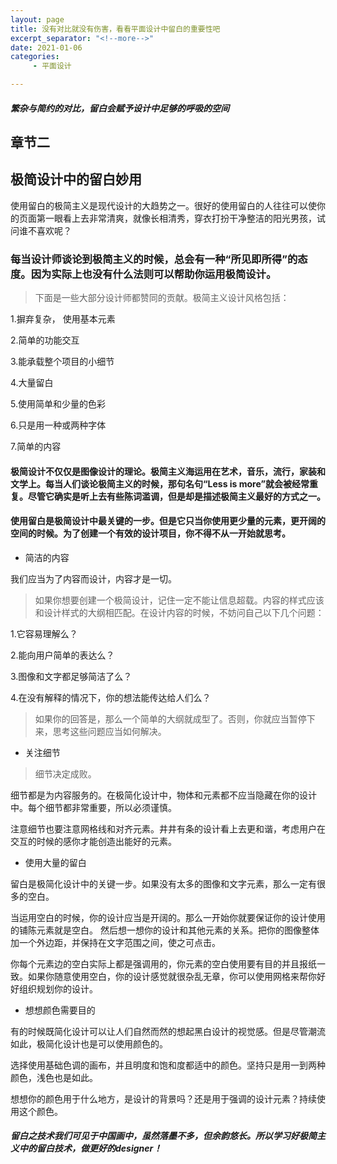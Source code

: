 ```yaml
---
layout: page
title: 没有对比就没有伤害，看看平面设计中留白的重要性吧
excerpt_separator: "<!--more-->"
date: 2021-01-06
categories:
     - 平面设计

---
```


##### 繁杂与简约的对比，留白会赋予设计中足够的呼吸的空间
<!--more-->
## 章节二

## 极简设计中的留白妙用
使用留白的极简主义是现代设计的大趋势之一。很好的使用留白的人往往可以使你的页面第一眼看上去非常清爽，就像长相清秀，穿衣打扮干净整洁的阳光男孩，试问谁不喜欢呢？
### 每当设计师谈论到极简主义的时候，总会有一种“所见即所得”的态度。因为实际上也没有什么法则可以帮助你运用极简设计。

> 下面是一些大部分设计师都赞同的贡献。极简主义设计风格包括：

1.摒弃复杂， 使用基本元素

2.简单的功能交互

3.能承载整个项目的小细节

4.大量留白

5.使用简单和少量的色彩

6.只是用一种或两种字体

7.简单的内容

#### 极简设计不仅仅是图像设计的理论。极简主义海运用在艺术，音乐，流行，家装和文学上。每当人们谈论极简主义的时候，那句名句“Less is more”就会被经常重复。尽管它确实是听上去有些陈词滥调，但是却是描述极简主义最好的方式之一。

#### 使用留白是极简设计中最关键的一步。但是它只当你使用更少量的元素，更开阔的空间的时候。为了创建一个有效的设计项目，你不得不从一开始就思考。

- 简洁的内容

 我们应当为了内容而设计，内容才是一切。

 > 如果你想要创建一个极简设计，记住一定不能让信息超载。内容的样式应该和设计样式的大纲相匹配。在设计内容的时候，不妨问自己以下几个问题：

1.它容易理解么？

2.能向用户简单的表达么？

3.图像和文字都足够简洁了么？

4.在没有解释的情况下，你的想法能传达给人们么？

> 如果你的回答是，那么一个简单的大纲就成型了。否则，你就应当暂停下来，思考这些问题应当如何解决。

- 关注细节

> 细节决定成败。

 细节都是为内容服务的。在极简化设计中，物体和元素都不应当隐藏在你的设计中。每个细节都非常重要，所以必须谨慎。

注意细节也要注意网格线和对齐元素。井井有条的设计看上去更和谐，考虑用户在交互的时候的感你才能创造出能好的元素。
 

- 使用大量的留白

留白是极简化设计中的关键一步。如果没有太多的图像和文字元素，那么一定有很多的空白。

当运用空白的时候，你的设计应当是开阔的。那么一开始你就要保证你的设计使用的铺陈元素就是空白。
然后想一想你的设计和其他元素的关系。把你的图像整体加一个外边距，并保持在文字范围之间，使之可点击。

你每个元素边的空白实际上都是强调用的，你元素的空白使用要有目的并且报纸一致。如果你随意使用空白，你的设计感觉就很杂乱无章，你可以使用网格来帮你好好组织规划你的设计。


- 想想颜色需要目的

有的时候既简化设计可以让人们自然而然的想起黑白设计的视觉感。但是尽管潮流如此，极简化设计也是可以使用颜色的。

选择使用基础色调的画布，并且明度和饱和度都适中的颜色。坚持只是用一到两种颜色，浅色也是如此。

想想你的颜色用于什么地方，是设计的背景吗？还是用于强调的设计元素？持续使用这个颜色。


##### 留白之技术我们可见于中国画中，虽然落墨不多，但余韵悠长。所以学习好极简主义中的留白技术，做更好的designer！

